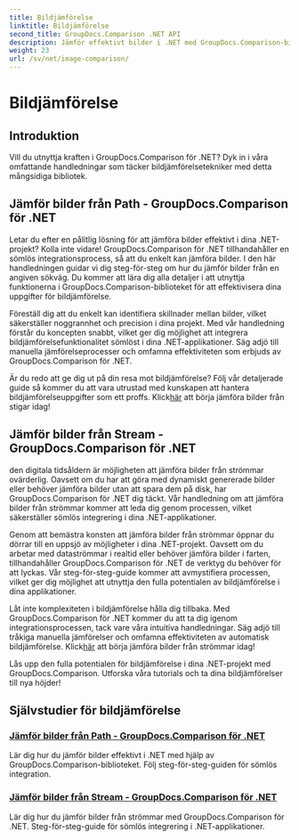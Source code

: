 ```yaml
---
title: Bildjämförelse
linktitle: Bildjämförelse
second_title: GroupDocs.Comparison .NET API
description: Jämför effektivt bilder i .NET med GroupDocs.Comparison-biblioteket. Steg-för-steg tutorials för sömlös integration från sökväg eller ström.
weight: 23
url: /sv/net/image-comparison/
---
```


# Bildjämförelse


## Introduktion

Vill du utnyttja kraften i GroupDocs.Comparison för .NET? Dyk in i våra omfattande handledningar som täcker bildjämförelsetekniker med detta mångsidiga bibliotek.

## Jämför bilder från Path - GroupDocs.Comparison för .NET

Letar du efter en pålitlig lösning för att jämföra bilder effektivt i dina .NET-projekt? Kolla inte vidare! GroupDocs.Comparison för .NET tillhandahåller en sömlös integrationsprocess, så att du enkelt kan jämföra bilder. I den här handledningen guidar vi dig steg-för-steg om hur du jämför bilder från en angiven sökväg. Du kommer att lära dig alla detaljer i att utnyttja funktionerna i GroupDocs.Comparison-biblioteket för att effektivisera dina uppgifter för bildjämförelse.

Föreställ dig att du enkelt kan identifiera skillnader mellan bilder, vilket säkerställer noggrannhet och precision i dina projekt. Med vår handledning förstår du koncepten snabbt, vilket ger dig möjlighet att integrera bildjämförelsefunktionalitet sömlöst i dina .NET-applikationer. Säg adjö till manuella jämförelseprocesser och omfamna effektiviteten som erbjuds av GroupDocs.Comparison för .NET.

 Är du redo att ge dig ut på din resa mot bildjämförelse? Följ vår detaljerade guide så kommer du att vara utrustad med kunskapen att hantera bildjämförelseuppgifter som ett proffs. Klick[här](./compare-images-from-path/) att börja jämföra bilder från stigar idag!

## Jämför bilder från Stream - GroupDocs.Comparison för .NET

den digitala tidsåldern är möjligheten att jämföra bilder från strömmar ovärderlig. Oavsett om du har att göra med dynamiskt genererade bilder eller behöver jämföra bilder utan att spara dem på disk, har GroupDocs.Comparison för .NET dig täckt. Vår handledning om att jämföra bilder från strömmar kommer att leda dig genom processen, vilket säkerställer sömlös integrering i dina .NET-applikationer.

Genom att bemästra konsten att jämföra bilder från strömmar öppnar du dörrar till en uppsjö av möjligheter i dina .NET-projekt. Oavsett om du arbetar med dataströmmar i realtid eller behöver jämföra bilder i farten, tillhandahåller GroupDocs.Comparison för .NET de verktyg du behöver för att lyckas. Vår steg-för-steg-guide kommer att avmystifiera processen, vilket ger dig möjlighet att utnyttja den fulla potentialen av bildjämförelse i dina applikationer.

Låt inte komplexiteten i bildjämförelse hålla dig tillbaka. Med GroupDocs.Comparison för .NET kommer du att ta dig igenom integrationsprocessen, tack vare våra intuitiva handledningar. Säg adjö till tråkiga manuella jämförelser och omfamna effektiviteten av automatisk bildjämförelse. Klick[här](./compare-images-from-stream/) att börja jämföra bilder från strömmar idag!

Lås upp den fulla potentialen för bildjämförelse i dina .NET-projekt med GroupDocs.Comparison. Utforska våra tutorials och ta dina bildjämförelser till nya höjder!
## Självstudier för bildjämförelse
### [Jämför bilder från Path - GroupDocs.Comparison för .NET](./compare-images-from-path/)
Lär dig hur du jämför bilder effektivt i .NET med hjälp av GroupDocs.Comparison-biblioteket. Följ steg-för-steg-guiden för sömlös integration.
### [Jämför bilder från Stream - GroupDocs.Comparison för .NET](./compare-images-from-stream/)
Lär dig hur du jämför bilder från strömmar med GroupDocs.Comparison för .NET. Steg-för-steg-guide för sömlös integrering i .NET-applikationer.
